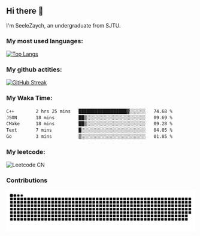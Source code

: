## Hi there 👋 

<!--
** [![Typing SVG](https://readme-typing-svg.demolab.com/?I'm+SeeleZaych%2C+an+undergraduate+from+SJTU.)](https://git.io/typing-svg)
-->

I'm SeeleZaych, an undergraduate from SJTU.


### My most used languages:
[![Top Langs](https://vercel-eta-taupe.vercel.app/api/top-langs/?username=SeeleZaych&layout=compact)](https://github.com/anuraghazra/github-readme-stats)

### My github actities:

[![GitHub Streak](https://streak-stats.demolab.com?user=SeeleZaych&locale=zh_Hans)](https://git.io/streak-stats)

### My Waka Time:
<!--START_SECTION:waka-->

```txt
C++        2 hrs 25 mins   ██████████████████▓░░░░░░   74.68 %
JSON       18 mins         ██▒░░░░░░░░░░░░░░░░░░░░░░   09.69 %
CMake      18 mins         ██▒░░░░░░░░░░░░░░░░░░░░░░   09.28 %
Text       7 mins          █░░░░░░░░░░░░░░░░░░░░░░░░   04.05 %
Go         3 mins          ▒░░░░░░░░░░░░░░░░░░░░░░░░   01.85 %
```

<!--END_SECTION:waka-->

### My leetcode:

![Leetcode CN](https://stats.justsong.cn/api/leetcode?username=acrossthewall&cn=true)


### Contributions

<picture>
  <source media="(prefers-color-scheme: dark)" srcset="https://raw.githubusercontent.com/SeeleZaych/SeeleZaych/output/github-contribution-grid-snake-dark.svg">
  <source media="(prefers-color-scheme: light)" srcset="https://raw.githubusercontent.com/SeeleZaych/SeeleZaych/output/github-contribution-grid-snake.svg">
  <img alt="github contribution grid snake animation" src="https://raw.githubusercontent.com/SeeleZaych/SeeleZaych/output/github-contribution-grid-snake.svg">
</picture>



<!--
**SeeleZaych/SeeleZaych** is a ✨ _special_ ✨ repository because its `README.md` (this file) appears on your GitHub profile.

Here are some ideas to get you started:

- 🔭 I’m currently working on ...
- 🌱 I’m currently learning ...
- 👯 I’m looking to collaborate on ...
- 🤔 I’m looking for help with ...
- 💬 Ask me about ...
- 📫 How to reach me: ...
- 😄 Pronouns: ...
- ⚡ Fun fact: ...
-->
